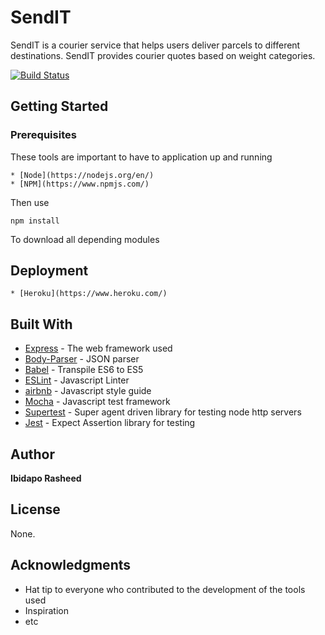 # SendIT
SendIT is a courier service that helps users deliver parcels to different destinations. SendIT provides courier quotes based on weight categories.

[![Build Status](https://travis-ci.com/Ibidapo/send-it.svg?branch=api-v1)](https://travis-ci.com/Ibidapo/send-it)


## Getting Started

### Prerequisites

These tools are important to have to application up and running

```
* [Node](https://nodejs.org/en/)
* [NPM](https://www.npmjs.com/)
```
Then use

```
npm install 
```
To download all depending modules


## Deployment

```
* [Heroku](https://www.heroku.com/)
```

## Built With

* [Express](https://expressjs.com/) - The web framework used
* [Body-Parser](https://www.npmjs.com/package/body-parser) - JSON parser
* [Babel](https://babeljs.io/docs/en/learn/) - Transpile ES6 to ES5
* [ESLint](https://eslint.org) - Javascript Linter
* [airbnb](https://github.com/airbnb/javascript) - Javascript style guide
* [Mocha](http://mochajs.org) - Javascript test framework
* [Supertest](https://github.com/visionmedia/supertest) - Super agent driven library for testing node http servers
* [Jest](https://jestjs.io/) - Expect Assertion library for testing

## Author

**Ibidapo Rasheed** 

## License

None.

## Acknowledgments

* Hat tip to everyone who contributed to the development of the tools used
* Inspiration
* etc
